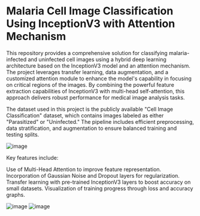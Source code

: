 # Malaria Cell Image Classification Using InceptionV3 with Attention Mechanism

This repository provides a comprehensive solution for classifying malaria-infected and uninfected cell images using a hybrid deep learning architecture based on the InceptionV3 model and an attention mechanism. The project leverages transfer learning, data augmentation, and a customized attention module to enhance the model's capability in focusing on critical regions of the images. By combining the powerful feature extraction capabilities of InceptionV3 with multi-head self-attention, this approach delivers robust performance for medical image analysis tasks.

The dataset used in this project is the publicly available "Cell Image Classification" dataset, which contains images labeled as either "Parasitized" or "Uninfected." The pipeline includes efficient preprocessing, data stratification, and augmentation to ensure balanced training and testing splits.

![image](https://github.com/user-attachments/assets/a117115a-74c5-452c-bc87-d771874cfaa5)

Key features include:

Use of Multi-Head Attention to improve feature representation.
Incorporation of Gaussian Noise and Dropout layers for regularization.
Transfer learning with pre-trained InceptionV3 layers to boost accuracy on small datasets.
Visualization of training progress through loss and accuracy graphs.

![image](https://github.com/user-attachments/assets/bb824b34-2150-4ac5-b021-1b90a1dbc6c3) ![image](https://github.com/user-attachments/assets/93bf555b-8a33-4998-84d5-88a99bca9b25)


